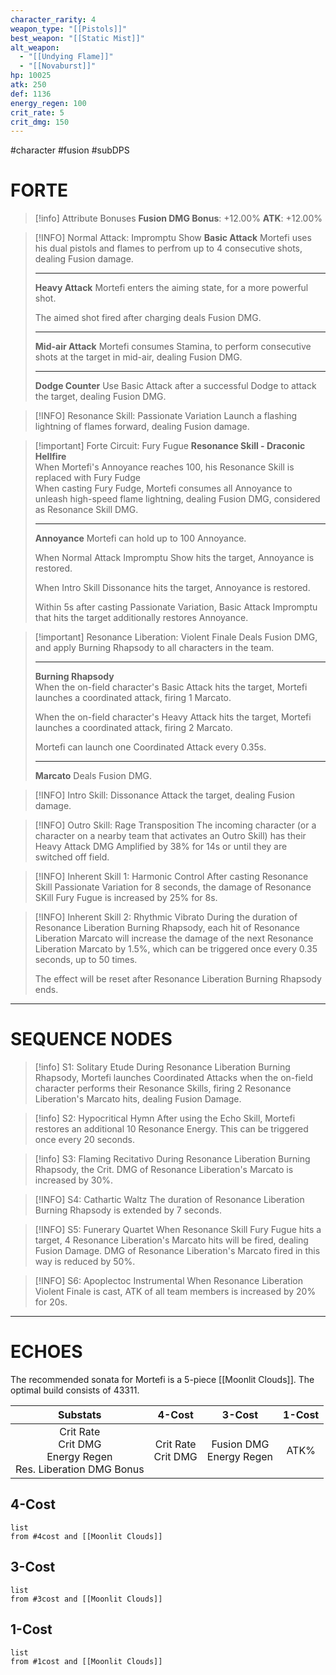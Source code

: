```yaml
---
character_rarity: 4
weapon_type: "[[Pistols]]"
best_weapon: "[[Static Mist]]"
alt_weapon:
  - "[[Undying Flame]]"
  - "[[Novaburst]]"
hp: 10025
atk: 250
def: 1136
energy_regen: 100
crit_rate: 5
crit_dmg: 150
---
```

#character #fusion #subDPS 
# FORTE
> [!info] Attribute Bonuses
> **Fusion DMG Bonus**: +12.00%
> **ATK**: +12.00%

> [!INFO] Normal Attack: Impromptu Show
> **Basic Attack**
> Mortefi uses his dual pistols and flames to perfrom up to 4 consecutive shots, dealing Fusion damage.
> 
> ---
> **Heavy Attack**
> Mortefi enters the aiming state, for a more powerful shot.
> 
> The aimed shot fired after charging deals Fusion DMG.
> 
> ---
> **Mid-air Attack** 
> Mortefi consumes Stamina, to perform consecutive shots at the target in mid-air, dealing Fusion DMG.
> 
> ---
> **Dodge Counter** 
> Use Basic Attack after a successful Dodge to attack the target, dealing Fusion DMG.

> [!INFO] Resonance Skill: Passionate Variation
> Launch a flashing lightning of flames forward, dealing Fusion damage.

> [!important] Forte Circuit: Fury Fugue
> **Resonance Skill - Draconic Hellfire**  
> When Mortefi's Annoyance reaches 100, his Resonance Skill is replaced with Fury Fudge  
> When casting Fury Fudge, Mortefi consumes all Annoyance to unleash high-speed flame lightning, dealing Fusion DMG, considered as Resonance Skill DMG.
> 
> ---
> 
> **Annoyance**
> Mortefi can hold up to 100 Annoyance.  
>   
> When Normal Attack Impromptu Show hits the target, Annoyance is restored.  
>   
> When Intro Skill Dissonance hits the target, Annoyance is restored.  
>   
> Within 5s after casting Passionate Variation, Basic Attack Impromptu that hits the target additionally restores Annoyance.

> [!important] Resonance Liberation: Violent Finale
> Deals Fusion DMG, and apply Burning Rhapsody to all characters in the team.
> 
> ---
> **Burning Rhapsody**  
> When the on-field character's Basic Attack hits the target, Mortefi launches a coordinated attack, firing 1 Marcato.  
> 
> When the on-field character's Heavy Attack hits the target, Mortefi launches a coordinated attack, firing 2 Marcato.  
>   
> Mortefi can launch one Coordinated Attack every 0.35s.
> 
> ---
> 
> **Marcato**
> Deals Fusion DMG.

> [!INFO] Intro Skill: Dissonance
> Attack the target, dealing Fusion damage.

> [!INFO] Outro Skill: Rage Transposition
> The incoming character (or a character on a nearby team that activates an Outro Skill) has their Heavy Attack DMG Amplified by 38% for 14s or until they are switched off field.

> [!INFO] Inherent Skill 1: Harmonic Control
> After casting Resonance Skill Passionate Variation for 8 seconds, the damage of Resonance SKill Fury Fugue is increased by 25% for 8s.

> [!INFO] Inherent Skill 2: Rhythmic Vibrato
> During the duration of Resonance Liberation Burning Rhapsody, each hit of Resonance Liberation Marcato will increase the damage of the next Resonance Liberation Marcato by 1.5%, which can be triggered once every 0.35 seconds, up to 50 times.
> 
> The effect will be reset after Resonance Liberation Burning Rhapsody ends.

---
# SEQUENCE NODES

> [!info] S1: Solitary Etude
> During Resonance Liberation Burning Rhapsody, Mortefi launches Coordinated Attacks when the on-field character performs their Resonance Skills, firing 2 Resonance Liberation's Marcato hits, dealing Fusion Damage.

> [!info] S2: Hypocritical Hymn
> After using the Echo Skill, Mortefi restores an additional 10 Resonance Energy. This can be triggered once every 20 seconds.

> [!info] S3: Flaming Recitativo
> During Resonance Liberation Burning Rhapsody, the Crit. DMG of Resonance Liberation's Marcato is increased by 30%.

> [!INFO] S4: Cathartic Waltz
> The duration of Resonance Liberation Burning Rhapsody is extended by 7 seconds.

> [!INFO] S5: Funerary Quartet
> When Resonance Skill Fury Fugue hits a target, 4 Resonance Liberation's Marcato hits will be fired, dealing Fusion Damage. DMG of Resonance Liberation's Marcato fired in this way is reduced by 50%.

> [!INFO] S6: Apoplectoc Instrumental
> When Resonance Liberation Violent Finale is cast, ATK of all team members is increased by 20% for 20s.

---
# ECHOES
The recommended sonata for Mortefi is a 5-piece [[Moonlit Clouds]].
The optimal build consists of 43311.

|                              Substats                              |        4-Cost         |           3-Cost           | 1-Cost |
| :----------------------------------------------------------------: | :-------------------: | :------------------------: | :----: |
| Crit Rate<br>Crit DMG<br>Energy Regen<br>Res. Liberation DMG Bonus | Crit Rate<br>Crit DMG | Fusion DMG<br>Energy Regen |  ATK%  |
## 4-Cost
```dataview
list 
from #4cost and [[Moonlit Clouds]]
```
## 3-Cost
```dataview
list
from #3cost and [[Moonlit Clouds]]
```
## 1-Cost
```dataview
list
from #1cost and [[Moonlit Clouds]]
```